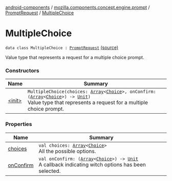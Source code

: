[android-components](../../../index.md) / [mozilla.components.concept.engine.prompt](../../index.md) / [PromptRequest](../index.md) / [MultipleChoice](./index.md)

# MultipleChoice

`data class MultipleChoice : `[`PromptRequest`](../index.md) [(source)](https://github.com/mozilla-mobile/android-components/blob/master/components/concept/engine/src/main/java/mozilla/components/concept/engine/prompt/PromptRequest.kt#L31)

Value type that represents a request for a multiple choice prompt.

### Constructors

| Name | Summary |
|---|---|
| [&lt;init&gt;](-init-.md) | `MultipleChoice(choices: `[`Array`](https://kotlinlang.org/api/latest/jvm/stdlib/kotlin/-array/index.html)`<`[`Choice`](../../-choice/index.md)`>, onConfirm: (`[`Array`](https://kotlinlang.org/api/latest/jvm/stdlib/kotlin/-array/index.html)`<`[`Choice`](../../-choice/index.md)`>) -> `[`Unit`](https://kotlinlang.org/api/latest/jvm/stdlib/kotlin/-unit/index.html)`)`<br>Value type that represents a request for a multiple choice prompt. |

### Properties

| Name | Summary |
|---|---|
| [choices](choices.md) | `val choices: `[`Array`](https://kotlinlang.org/api/latest/jvm/stdlib/kotlin/-array/index.html)`<`[`Choice`](../../-choice/index.md)`>`<br>All the possible options. |
| [onConfirm](on-confirm.md) | `val onConfirm: (`[`Array`](https://kotlinlang.org/api/latest/jvm/stdlib/kotlin/-array/index.html)`<`[`Choice`](../../-choice/index.md)`>) -> `[`Unit`](https://kotlinlang.org/api/latest/jvm/stdlib/kotlin/-unit/index.html)<br>A callback indicating witch options has been selected. |
